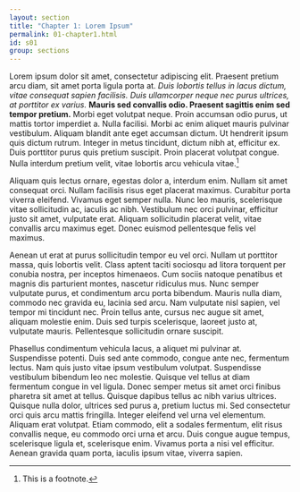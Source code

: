 ```yaml
---
layout: section
title: "Chapter 1: Lorem Ipsum"
permalink: 01-chapter1.html
id: s01
group: sections
---
```


Lorem ipsum dolor sit amet, consectetur adipiscing elit. Praesent pretium arcu diam, sit amet porta ligula porta at. *Duis lobortis tellus in lacus dictum, vitae consequat sapien facilisis. Duis ullamcorper neque nec purus ultrices, at porttitor ex varius.* **Mauris sed convallis odio. Praesent sagittis enim sed tempor pretium.** Morbi eget volutpat neque. Proin accumsan odio purus, ut mattis tortor imperdiet a. Nulla facilisi. Morbi ac enim aliquet mauris pulvinar vestibulum. Aliquam blandit ante eget accumsan dictum. Ut hendrerit ipsum quis dictum rutrum. Integer in metus tincidunt, dictum nibh at, efficitur ex. Duis porttitor purus quis pretium suscipit. Proin placerat volutpat congue. Nulla interdum pretium velit, vitae lobortis arcu vehicula vitae.[^note-02-1]

[^note-02-1]: This is a footnote.

Aliquam quis lectus ornare, egestas dolor a, interdum enim. Nullam sit amet consequat orci. Nullam facilisis risus eget placerat maximus. Curabitur porta viverra eleifend. Vivamus eget semper nulla. Nunc leo mauris, scelerisque vitae sollicitudin ac, iaculis ac nibh. Vestibulum nec orci pulvinar, efficitur justo sit amet, vulputate erat. Aliquam sollicitudin placerat velit, vitae convallis arcu maximus eget. Donec euismod pellentesque felis vel maximus.

Aenean ut erat at purus sollicitudin tempor eu vel orci. Nullam ut porttitor massa, quis lobortis velit. Class aptent taciti sociosqu ad litora torquent per conubia nostra, per inceptos himenaeos. Cum sociis natoque penatibus et magnis dis parturient montes, nascetur ridiculus mus. Nunc semper vulputate purus, et condimentum arcu porta bibendum. Mauris nulla diam, commodo nec gravida eu, lacinia sed arcu. Nam vulputate nisl sapien, vel tempor mi tincidunt nec. Proin tellus ante, cursus nec augue sit amet, aliquam molestie enim. Duis sed turpis scelerisque, laoreet justo at, vulputate mauris. Pellentesque sollicitudin ornare suscipit.

Phasellus condimentum vehicula lacus, a aliquet mi pulvinar at. Suspendisse potenti. Duis sed ante commodo, congue ante nec, fermentum lectus. Nam quis justo vitae ipsum vestibulum volutpat. Suspendisse vestibulum bibendum leo nec molestie. Quisque vel tellus at diam fermentum congue in vel ligula. Donec semper metus sit amet orci finibus pharetra sit amet at tellus. Quisque dapibus tellus ac nibh varius ultrices. Quisque nulla dolor, ultrices sed purus a, pretium luctus mi. Sed consectetur orci quis arcu mattis fringilla. Integer eleifend vel urna vel elementum. Aliquam erat volutpat. Etiam commodo, elit a sodales fermentum, elit risus convallis neque, eu commodo orci urna et arcu. Duis congue augue tempus, scelerisque ligula et, scelerisque enim. Vivamus porta a nisi vel efficitur. Aenean gravida quam porta, iaculis ipsum vitae, viverra sapien.
